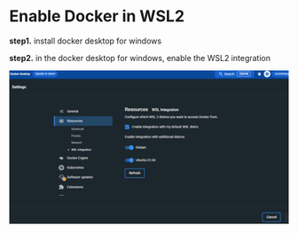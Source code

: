 # Enable Docker in WSL2


**step1.** install docker desktop for windows

**step2.** in the docker desktop for windows, enable the WSL2 integration

![enable-wsl2-integration](./resources/docker1.png)
